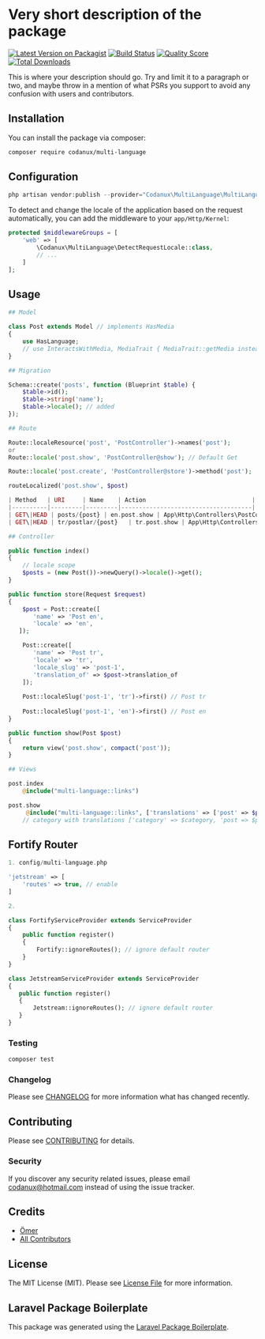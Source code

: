 # Very short description of the package

[![Latest Version on Packagist](https://img.shields.io/packagist/v/codanux/multi-language.svg?style=flat-square)](https://packagist.org/packages/codanux/multi-language)
[![Build Status](https://img.shields.io/travis/codanux/multi-language/master.svg?style=flat-square)](https://travis-ci.org/codanux/multi-language)
[![Quality Score](https://img.shields.io/scrutinizer/g/codanux/multi-language.svg?style=flat-square)](https://scrutinizer-ci.com/g/codanux/multi-language)
[![Total Downloads](https://img.shields.io/packagist/dt/codanux/multi-language.svg?style=flat-square)](https://packagist.org/packages/codanux/multi-language)

This is where your description should go. Try and limit it to a paragraph or two, and maybe throw in a mention of what PSRs you support to avoid any confusion with users and contributors.

## Installation

You can install the package via composer:

```bash
composer require codanux/multi-language
```

## Configuration


``` php
php artisan vendor:publish --provider="Codanux\MultiLanguage\MultiLanguageServiceProvider"
```

To detect and change the locale of the application based on the request automatically, you can add the middleware to your `app/Http/Kernel`:

``` php
protected $middlewareGroups = [
    'web' => [
        \Codanux\MultiLanguage\DetectRequestLocale::class,
        // ...
    ]
];
```

## Usage

``` php
## Model

class Post extends Model // implements HasMedia
{
    use HasLanguage;
    // use InteractsWithMedia, MediaTrait { MediaTrait::getMedia insteadof InteractsWithMedia; }
}

## Migration

Schema::create('posts', function (Blueprint $table) {
    $table->id();
    $table->string('name');
    $table->locale(); // added
});

## Route

Route::localeResource('post', 'PostController')->names('post');
or
Route::locale('post.show', 'PostController@show'); // Default Get

Route::locale('post.create', 'PostController@store')->method('post');

routeLocalized('post.show', $post)

| Method   | URI     | Name    | Action                              |
|----------|---------|---------|-------------------------------------|
| GET\|HEAD | posts/{post} | en.post.show | App\Http\Controllers\PostController@show |
| GET\|HEAD | tr/postlar/{post}   | tr.post.show | App\Http\Controllers\PostController@show |

## Controller

public function index()
{
    // locale scope
    $posts = (new Post())->newQuery()->locale()->get();
}

public function store(Request $request)
{
    $post = Post::create([
       'name' => 'Post en',
       'locale' => 'en',
   ]);

    Post::create([
       'name' => 'Post tr',
       'locale' => 'tr',
       'locale_slug' => 'post-1',
       'translation_of' => $post->translation_of
    ]);
    
    Post::localeSlug('post-1', 'tr')->first() // Post tr
    
    Post::localeSlug('post-1', 'en')->first() // Post en
}

public function show(Post $post)
{
    return view('post.show', compact('post'));
}

## Views

post.index
    @include("multi-language::links")

post.show
     @include("multi-language::links", ['translations' => ['post' => $post]])
    // category with translations ['category' => $category, 'post => $post]

```

## Fortify Router

``` php
1. config/multi-language.php

'jetstream' => [
    'routes' => true, // enable
] 

2.

class FortifyServiceProvider extends ServiceProvider
{
    public function register()
    {
        Fortify::ignoreRoutes(); // ignore default router
    }
}

class JetstreamServiceProvider extends ServiceProvider
{
   public function register()
   {
       Jetstream::ignoreRoutes(); // ignore default router
   }
}
```

### Testing

``` bash
composer test
```

### Changelog

Please see [CHANGELOG](CHANGELOG.md) for more information what has changed recently.

## Contributing

Please see [CONTRIBUTING](CONTRIBUTING.md) for details.

### Security

If you discover any security related issues, please email codanux@hotmail.com instead of using the issue tracker.

## Credits

- [Ömer](https://github.com/codanux)
- [All Contributors](../../contributors)

## License

The MIT License (MIT). Please see [License File](LICENSE.md) for more information.

## Laravel Package Boilerplate

This package was generated using the [Laravel Package Boilerplate](https://laravelpackageboilerplate.com).
